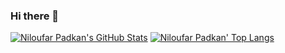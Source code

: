 ### Hi there 👋

  [![Niloufar Padkan's GitHub Stats](https://github-readme-stats.vercel.app/api?username=NiloufarPadkan&show_icons=true&include_all_commits=true&theme=tokyonight&count_private=true&line_height=40)](https://github.com/NiloufarPadkan/NiloufarPadkan)
  [![Niloufar Padkan' Top Langs](https://github-readme-stats.vercel.app/api/top-langs/?username=NiloufarPadkan&langs_count=5&theme=tokyonight&exclude_repo=Deep-Neural-Net-with-a-framework)](https://github.com/NiloufarPadkan/NiloufarPadkan)
</div>

